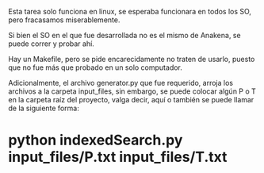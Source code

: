 Esta tarea solo funciona en linux, se esperaba funcionara en todos los SO, pero fracasamos miserablemente.

Si bien el SO en el que fue desarrollada no es el mismo de Anakena, se puede correr y probar ahí.

Hay un Makefile, pero se pide encarecidamente no traten de usarlo, puesto que no fue más que probado en un solo computador.

Adicionalmente, el archivo generator.py que fue requerido, arroja los archivos a la carpeta input_files, sin embargo, se puede colocar algún P o T en la carpeta raíz del proyecto, valga decir, aquí o también se puede llamar de la siguiente forma:

# python indexedSearch.py input_files/P.txt input_files/T.txt